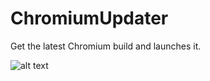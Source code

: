 # ChromiumUpdater
 Get the latest Chromium build and launches it.
	
![alt text](https://github.com/mirinsoft/ChromiumUpdater/blob/master/ChromiumUpdater.png)

